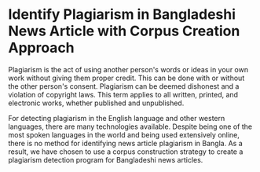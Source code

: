 # Identify Plagiarism in Bangladeshi News Article with Corpus Creation Approach

Plagiarism is the act of using another person's words or ideas in your own work without giving them proper credit. This can be done with or without the other person's consent. Plagiarism can be deemed dishonest and a violation of copyright laws. This term applies to all written, printed, and electronic works, whether published and unpublished.

For detecting plagiarism in the English language and other western languages, there are many technologies available. Despite being one of the most spoken languages in the world and being used extensively online, there is no method for identifying news article plagiarism in Bangla.
As a result, we have chosen to use a corpus construction strategy to create a plagiarism detection program for Bangladeshi news articles.

